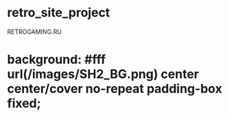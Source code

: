 # retro_site_project
RETROGAMING.RU
# background: #fff url(/images/SH2_BG.png) center center/cover no-repeat padding-box fixed;
